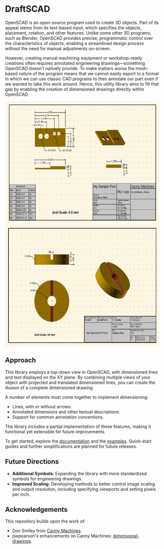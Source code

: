# DraftSCAD

OpenSCAD is an open-source program used to create 3D objects. Part of its appeal stems from its text-based input, which specifies the objects, placement, rotation, and other features. Unlike some other 3D programs, such as Blender, OpenSCAD provides precise, programmatic control over the characteristics of objects, enabling a streamlined design process without the need for manual adjustments on-screen.

However, creating manual machining equipment or workshop-ready creations often requires annotated engineering drawings—something OpenSCAD doesn't natively provide. To make matters worse the mesh-based nature of the program means that we cannot easily export to a format in which we can use classic CAD programs to then annotate our part even if we wanted to take this work around. Hence, this utility library aims to fill that gap by enabling the creation of dimensioned drawings directly within OpenSCAD.

<img src="images/example_CM.png" alt="Canny Machines Example" height="400"><img src="images/example_DS.png" alt="Don Smiley Example" height="400">

## Approach

This library employs a top-down view in OpenSCAD, with dimensioned lines and text displayed on the XY plane. By combining multiple views of your object with projected and translated dimensioned lines, you can create the illusion of a complete dimensioned drawing.

A number of elements must come together to implement dimensioning:

- Lines, with or without arrows.
- Annotated dimensions and other textual descriptions.
- Support for common annotation conventions.

The library includes a partial implementation of these features, making it functional yet extensible for future improvements.

To get started, explore the [documentation](docs/README.md) and the [examples](examples/README.md). Quick-start guides and further simplifications are planned for future releases.

## Future Directions

- **Additional Symbols**: Expanding the library with more standardized symbols for engineering drawings.
- **Improved Scaling**: Developing methods to better control image scaling and output resolution, including specifying viewports and setting pixels per inch.

## Acknowledgements

This repository builds upon the work of:

- Don Smiley from [Canny Machines](http://cannymachines.com/entries/9/openscad_dimensioned_drawings).
- pwpearson's enhancements on Canny Machines: [dimensional-drawings](https://github.com/pwpearson/dimensional-drawings).

